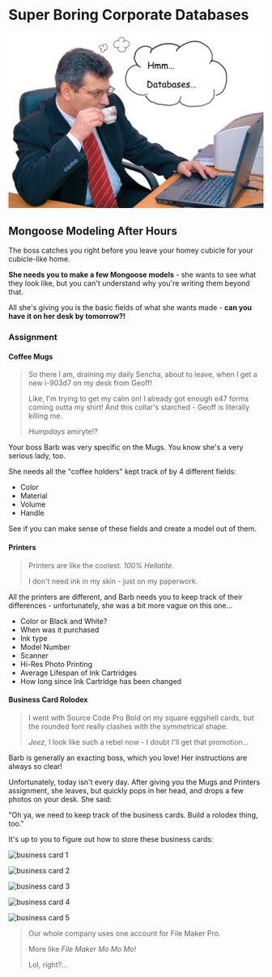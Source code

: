# Super Boring Corporate Databases

![Hmmm… Databases…](assets/sbc_database.png)

## Mongoose Modeling After Hours

The boss catches you right before you leave your homey cubicle for your cubicle-like home.

**She needs you to make a few Mongoose models** - she wants to see what they look like, but you can't understand why you're writing them beyond that.

All she's giving you is the basic fields of what she wants made - **can you have it on her desk by tomorrow?!**

### Assignment

#### Coffee Mugs

> So there I am, draining my daily Sencha, about to leave, when I get a new i-903d7 on my desk from Geoff! 
> 
> Like, I'm trying to get my calm on! I already got enough e47 forms coming outta my shirt! And this collar's starched - Geoff is literally killing me.
> 
> *Humpdays* amiryte!?

Your boss Barb was very specific on the Mugs. You know she's a very serious lady, too. 

She needs all the "coffee holders" kept track of by 4 different fields:

- Color
- Material
- Volume
- Handle

See if you can make sense of these fields and create a model out of them. 

#### Printers

> Printers are like the coolest. *100% Hellatite.*
> 
> I don't need ink in my skin - just on my paperwork.


All the printers are different, and Barb needs you to keep track of their differences - unfortunately, she was a bit more vague on this one…

- Color or Black and White?
- When was it purchased
- Ink type
- Model Number
- Scanner
- Hi-Res Photo Printing
- Average Lifespan of Ink Cartridges
- How long since Ink Cartridge has been changed 

#### Business Card Rolodex

> I went with Source Code Pro Bold on my square eggshell cards, but the rounded font really clashes with the symmetrical shape.
> 
> *Jeez,* I look like such a rebel now - I doubt I'll get that promotion…

Barb is generally an exacting boss, which you love! Her instructions are always so clear!

Unfortunately, today isn't every day. After giving you the Mugs and Printers assignment, she leaves, but quickly pops in her head, and drops a few photos on your desk. She said:

"Oh ya, we need to keep track of the business cards. Build a rolodex thing, too."

It's up to you to figure out how to store these business cards:

![business card 1](http://www.printworks-online.com/images/products/businesscard-panda.jpg) 

![business card 2](http://www.rockdesign.com/upload/card/h/2/black-business-cards-1.jpg)

![business card 3](http://www.webdesignbooth.com/images/qr-code-business-cards/wind-waker---moo-business-cards.jpg)

![business card 4](http://www.psia-e.org/wp-content/uploads/2013/09/BusinessCards.jpg)

![business card 5](http://www.davidairey.com/images/cards/david-airey-business-card-3.jpg)

> Our whole company uses one account for File Maker Pro. 
> 
> More like *File Maker Mo Mo Mo!*
> 
> Lol, right?…
